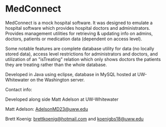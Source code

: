 # MedConnect

MedConnect is a mock hospital software.  It was designed to emulate a hospital software which provides hospital doctors and administrators.
Provides management utilities for retrieving & updating info on admins, doctors, patients or medication data (dependent on access level).

Some notable features are complete database utility for data (no locally stored data), access level restrictions for administrators and doctors, and utilization of an "isTreating" relation which only shows doctors the patients they are treating rather than the whole database.

Developed in Java using eclipse, database in MySQL hosted at UW-Whitewater on the Washington server.

Contact info:

Developed along side Matt Adelson at UW-Whitewater

Matt Adelson: AdelsonMD23@uww.edu

Brett Koenig:
brettkoenig@hotmail.com
and
koenigbs18@uww.edu
